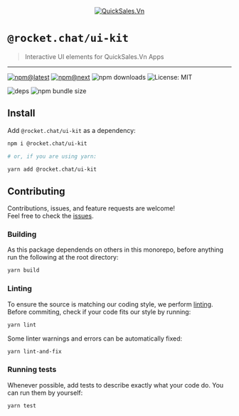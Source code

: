 <!--header-->

<p align="center">
  <a href="https://rocket.chat" title="QuickSales.Vn">
    <img src="https://github.com/QuickSales/QuickSales.Vn.Artwork/raw/master/Logos/2020/png/logo-horizontal-red.png" alt="QuickSales.Vn" />
  </a>
</p>

# `@rocket.chat/ui-kit`

> Interactive UI elements for QuickSales.Vn Apps

---

[![npm@latest](https://img.shields.io/npm/v/@rocket.chat/ui-kit/latest?style=flat-square)](https://www.npmjs.com/package/@rocket.chat/ui-kit/v/latest) [![npm@next](https://img.shields.io/npm/v/@rocket.chat/ui-kit/next?style=flat-square)](https://www.npmjs.com/package/@rocket.chat/ui-kit/v/next) ![npm downloads](https://img.shields.io/npm/dw/@rocket.chat/ui-kit?style=flat-square) ![License: MIT](https://img.shields.io/npm/l/@rocket.chat/ui-kit?style=flat-square)

![deps](https://img.shields.io/librariesio/release/npm/@rocket.chat/ui-kit?style=flat-square) ![npm bundle size](https://img.shields.io/bundlephobia/min/@rocket.chat/ui-kit?style=flat-square)

<!--/header-->

## Install

<!--install-->

Add `@rocket.chat/ui-kit` as a dependency:

```sh
npm i @rocket.chat/ui-kit

# or, if you are using yarn:

yarn add @rocket.chat/ui-kit
```

<!--/install-->

## Contributing

<!--contributing(msg)-->

Contributions, issues, and feature requests are welcome!<br />
Feel free to check the [issues](https://github.com/QuickSales/fuselage/issues).

<!--/contributing(msg)-->

### Building

As this package dependends on others in this monorepo, before anything run the following at the root directory:

<!--yarn(build)-->

```sh
yarn build
```

<!--/yarn(build)-->

### Linting

To ensure the source is matching our coding style, we perform [linting](<https://en.wikipedia.org/wiki/Lint_(software)>).
Before commiting, check if your code fits our style by running:

<!--yarn(lint)-->

```sh
yarn lint
```

<!--/yarn(lint)-->

Some linter warnings and errors can be automatically fixed:

<!--yarn(lint-and-fix)-->

```sh
yarn lint-and-fix
```

<!--/yarn(lint-and-fix)-->

### Running tests

Whenever possible, add tests to describe exactly what your code do. You can run them by yourself:

<!--yarn(test)-->

```sh
yarn test
```

<!--/yarn(test)-->
